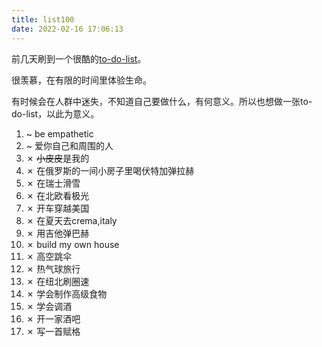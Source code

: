 ```yaml
---
title: list100
date: 2022-02-16 17:06:13
---
```

前几天刷到一个很酷的[to-do-list](https://huyenchip.com/list-100/)。

很羡慕，在有限的时间里体验生命。

有时候会在人群中迷失，不知道自己要做什么，有何意义。所以也想做一张to-do-list，以此为意义。

1. ~ be empathetic
2. ~ 爱你自己和周围的人
3. ✗ ~~小皮皮~~是我的
4. ✗ 在俄罗斯的一间小房子里喝伏特加弹拉赫
5. ✗ 在瑞士滑雪
6. ✗ 在北欧看极光
7. ✗ 开车穿越美国
8. ✗ 在夏天去crema,italy
9. ✗ 用吉他弹巴赫
10. ✗ build my own house
11. ✗ 高空跳伞
12. ✗ 热气球旅行
13. ✗ 在纽北刷圈速
14. ✗ 学会制作高级食物
15. ✗ 学会调酒
16. ✗ 开一家酒吧
17. ✗ 写一首赋格 



